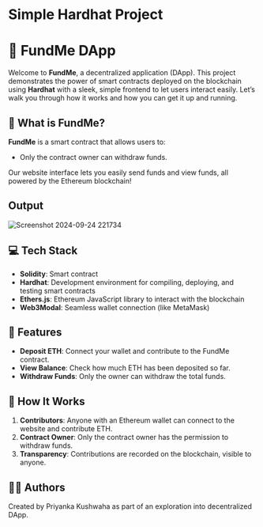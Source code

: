 # Simple Hardhat Project

# 💸 FundMe DApp

Welcome to **FundMe**, a decentralized application (DApp). This project demonstrates the power of smart contracts deployed on the blockchain using **Hardhat** with a sleek, simple frontend to let users interact easily. Let’s walk you through how it works and how you can get it up and running.

## 📖 What is FundMe?

**FundMe** is a smart contract that allows users to:
- Only the contract owner can withdraw funds.

Our website interface lets you easily send funds and view funds, all powered by the Ethereum blockchain!

## Output
![Screenshot 2024-09-24 221734](https://github.com/user-attachments/assets/b6b0de24-901a-479d-a58a-d008fb9668d7)

## 💻 Tech Stack

- **Solidity**: Smart contract
- **Hardhat**: Development environment for compiling, deploying, and testing smart contracts
- **Ethers.js**: Ethereum JavaScript library to interact with the blockchain
- **Web3Modal**: Seamless wallet connection (like MetaMask)


## 🚀 Features

- **Deposit ETH**: Connect your wallet and contribute to the FundMe contract.
- **View Balance**: Check how much ETH has been deposited so far.
- **Withdraw Funds**: Only the owner can withdraw the total funds.


## 🎯 How It Works

1. **Contributors**: Anyone with an Ethereum wallet can connect to the website and contribute ETH.
2. **Contract Owner**: Only the contract owner has the permission to withdraw funds.
3. **Transparency**: Contributions are recorded on the blockchain, visible to anyone.

## 🧑‍💻 Authors

Created by Priyanka Kushwaha as part of an exploration into decentralized DApp.



